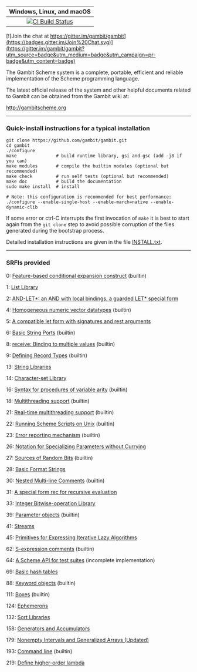|**Windows, Linux, and macOS**|
|:--:|
|[![CI Build Status](https://github.com/gambit/gambit/workflows/Gambit/badge.svg?branch=master)](https://github.com/gambit/gambit/actions?query=workflow%3A%22Gambit%22)|

[![Join the chat at https://gitter.im/gambit/gambit](https://badges.gitter.im/Join%20Chat.svg)](https://gitter.im/gambit/gambit?utm_source=badge&utm_medium=badge&utm_campaign=pr-badge&utm_content=badge)

The Gambit Scheme system is a complete, portable, efficient and
reliable implementation of the Scheme programming language.

The latest official release of the system and other helpful documents
related to Gambit can be obtained from the Gambit wiki at:

  http://gambitscheme.org

<hr>

### Quick-install instructions for a typical installation

    git clone https://github.com/gambit/gambit.git
    cd gambit
    ./configure
    make               # build runtime library, gsi and gsc (add -j8 if you can)
    make modules       # compile the builtin modules (optional but recommended)
    make check         # run self tests (optional but recommended)
    make doc           # build the documentation
    sudo make install  # install

    # Note: this configuration is recommended for best performance:
    ./configure --enable-single-host --enable-march=native --enable-dynamic-clib

If some error or ctrl-C interrupts the first invocation of `make` it
is best to start again from the `git clone` step to avoid possible
corruption of the files generated during the bootstrap process.

Detailed installation instructions are given in the file [INSTALL.txt](https://github.com/gambit/gambit/blob/master/INSTALL.txt).

<hr>

### SRFIs provided

0: [Feature-based conditional expansion construct](https://srfi.schemers.org/srfi-0/srfi-0.html) (builtin)

1: [List Library](https://srfi.schemers.org/srfi-1/srfi-1.html)

2: [AND-LET*: an AND with local bindings, a guarded LET* special form](https://srfi.schemers.org/srfi-2/srfi-2.html)

4: [Homogeneous numeric vector datatypes](https://srfi.schemers.org/srfi-4/srfi-4.html) (builtin)

5: [A compatible let form with signatures and rest arguments](https://srfi.schemers.org/srfi-5/srfi-5.html)

6: [Basic String Ports](https://srfi.schemers.org/srfi-6/srfi-6.html) (builtin)

8: [receive: Binding to multiple values](https://srfi.schemers.org/srfi-8/srfi-8.html) (builtin)

9: [Defining Record Types](https://srfi.schemers.org/srfi-9/srfi-9.html) (builtin)

13: [String Libraries](https://srfi.schemers.org/srfi-13/srfi-13.html)

14: [Character-set Library](https://srfi.schemers.org/srfi-14/srfi-14.html)

16: [Syntax for procedures of variable arity](https://srfi.schemers.org/srfi-16/srfi-16.html) (builtin)

18: [Multithreading support](https://srfi.schemers.org/srfi-18/srfi-18.html) (builtin)

21: [Real-time multithreading support](https://srfi.schemers.org/srfi-21/srfi-21.html) (builtin)

22: [Running Scheme Scripts on Unix](https://srfi.schemers.org/srfi-22/srfi-22.html) (builtin)

23: [Error reporting mechanism](https://srfi.schemers.org/srfi-23/srfi-23.html) (builtin)

26: [Notation for Specializing Parameters without Currying](https://srfi.schemers.org/srfi-26/srfi-26.html)

27: [Sources of Random Bits](https://srfi.schemers.org/srfi-27/srfi-27.html) (builtin)

28: [Basic Format Strings](https://srfi.schemers.org/srfi-28/srfi-28.html)

30: [Nested Multi-line Comments](https://srfi.schemers.org/srfi-30/srfi-30.html) (builtin)

31: [A special form rec for recursive evaluation](https://srfi.schemers.org/srfi-31/srfi-31.html)

33: [Integer Bitwise-operation Library](https://srfi.schemers.org/srfi-33/srfi-33.html)

39: [Parameter objects](https://srfi.schemers.org/srfi-39/srfi-39.html) (builtin)

41: [Streams](https://srfi.schemers.org/srfi-41/srfi-41.html)

45: [Primitives for Expressing Iterative Lazy Algorithms](https://srfi.schemers.org/srfi-45/srfi-45.html)

62: [S-expression comments](https://srfi.schemers.org/srfi-62/srfi-62.html) (builtin)

64: [A Scheme API for test suites](https://srfi.schemers.org/srfi-64/srfi-64.html) (incomplete implementation)

69: [Basic hash tables](https://srfi.schemers.org/srfi-69/srfi-69.html)

88: [Keyword objects](https://srfi.schemers.org/srfi-88/srfi-88.html) (builtin)

111: [Boxes](https://srfi.schemers.org/srfi-111/srfi-111.html) (builtin)

124: [Ephemerons](https://srfi.schemers.org/srfi-124/srfi-124.html)

132: [Sort Libraries](https://srfi.schemers.org/srfi-132/srfi-132.html)

158: [Generators and Accumulators](https://srfi.schemers.org/srfi-158/srfi-158.html)

179: [Nonempty Intervals and Generalized Arrays (Updated)](https://srfi.schemers.org/srfi-179/srfi-179.html)

193: [Command line](https://srfi.schemers.org/srfi-193/srfi-193.html) (builtin)

219: [Define higher-order lambda](https://srfi.schemers.org/srfi-219/srfi-219.html)
